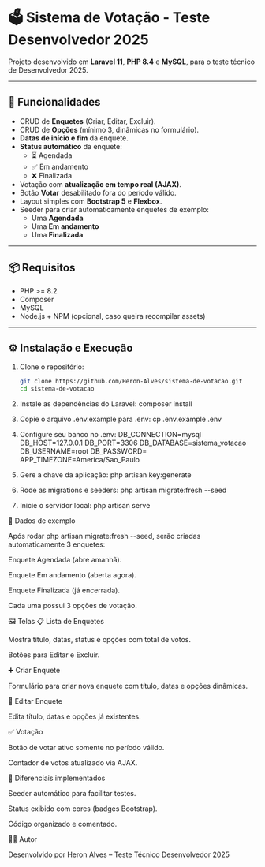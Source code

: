 # 🗳️ Sistema de Votação - Teste Desenvolvedor 2025

Projeto desenvolvido em **Laravel 11**, **PHP 8.4** e **MySQL**, para o teste técnico de Desenvolvedor 2025.

---

## 🚀 Funcionalidades

- CRUD de **Enquetes** (Criar, Editar, Excluir).
- CRUD de **Opções** (mínimo 3, dinâmicas no formulário).
- **Datas de início e fim** da enquete.
- **Status automático** da enquete:
  - ⏳ Agendada
  - ✅ Em andamento
  - ❌ Finalizada
- Votação com **atualização em tempo real (AJAX)**.
- Botão **Votar** desabilitado fora do período válido.
- Layout simples com **Bootstrap 5** e **Flexbox**.
- Seeder para criar automaticamente enquetes de exemplo:
  - Uma **Agendada**
  - Uma **Em andamento**
  - Uma **Finalizada**

---

## 📦 Requisitos

- PHP >= 8.2  
- Composer  
- MySQL  
- Node.js + NPM (opcional, caso queira recompilar assets)  

---

## ⚙️ Instalação e Execução

1. Clone o repositório:

   ```bash
   git clone https://github.com/Heron-Alves/sistema-de-votacao.git
   cd sistema-de-votacao
   
2. Instale as dependências do Laravel:
   composer install
   
3. Copie o arquivo .env.example para .env:
   cp .env.example .env

4. Configure seu banco no .env:
    DB_CONNECTION=mysql
    DB_HOST=127.0.0.1
    DB_PORT=3306
    DB_DATABASE=sistema_votacao
    DB_USERNAME=root
    DB_PASSWORD=
    APP_TIMEZONE=America/Sao_Paulo

5. Gere a chave da aplicação:
   php artisan key:generate

6. Rode as migrations e seeders:
   php artisan migrate:fresh --seed

7. Inicie o servidor local:
   php artisan serve

🧪 Dados de exemplo

Após rodar php artisan migrate:fresh --seed, serão criadas automaticamente 3 enquetes:

Enquete Agendada (abre amanhã).

Enquete Em andamento (aberta agora).

Enquete Finalizada (já encerrada).

Cada uma possui 3 opções de votação.

🖼️ Telas
📋 Lista de Enquetes

Mostra título, datas, status e opções com total de votos.

Botões para Editar e Excluir.

➕ Criar Enquete

Formulário para criar nova enquete com título, datas e opções dinâmicas.

📝 Editar Enquete

Edita título, datas e opções já existentes.

✅ Votação

Botão de votar ativo somente no período válido.

Contador de votos atualizado via AJAX.

🎯 Diferenciais implementados

Seeder automático para facilitar testes.

Status exibido com cores (badges Bootstrap).


Código organizado e comentado.

👨‍💻 Autor

Desenvolvido por Heron Alves – Teste Técnico Desenvolvedor 2025
